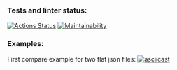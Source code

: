 ### Tests and linter status:
[![Actions Status](https://github.com/GearSL/java-project-71/workflows/hexlet-check/badge.svg)](https://github.com/GearSL/java-project-71/actions)
[![Maintainability](https://api.codeclimate.com/v1/badges/7ad7957acd4502bcf9e3/maintainability)](https://codeclimate.com/github/GearSL/java-project-71/maintainability)

### Examples:
First compare example for two flat json files:
[![asciicast](https://asciinema.org/a/YTbm2E5gtWfuK1vMl1dUu90Ov.svg)](https://asciinema.org/a/YTbm2E5gtWfuK1vMl1dUu90Ov)